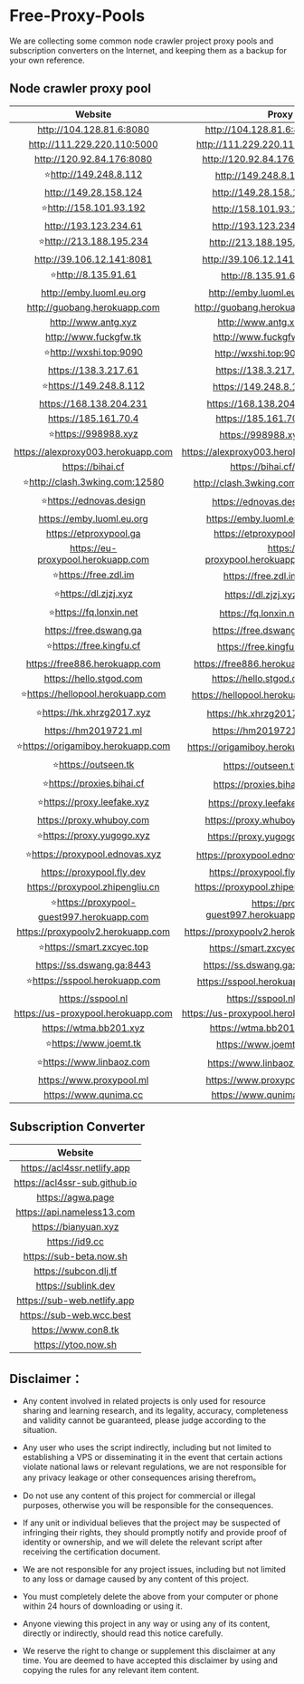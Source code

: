 # Free-Proxy-Pools

We are collecting some common node crawler project proxy pools and subscription converters on the Internet, and keeping them as a backup for your own reference.

## Node crawler proxy pool

| Website               | Proxy Pool              |
| :----------------: | :----------------: | 
| http://104.128.81.6:8080 | http://104.128.81.6:8080/clash/proxies |
| http://111.229.220.110:5000 | http://111.229.220.110:5000/clash/proxies |
| http://120.92.84.176:8080 | http://120.92.84.176:8080/clash/proxies |
| :star:http://149.248.8.112 | http://149.248.8.112/clash/proxies |
| http://149.28.158.124 | http://149.28.158.124/clash/proxies |
| :star:http://158.101.93.192 | http://158.101.93.192/clash/proxies |
| http://193.123.234.61 | http://193.123.234.61/clash/proxies |
| :star:http://213.188.195.234 | http://213.188.195.234/clash/proxies |
| http://39.106.12.141:8081 | http://39.106.12.141:8081/clash/proxies |
| :star:http://8.135.91.61 | http://8.135.91.61/clash/proxies |
| http://emby.luoml.eu.org | http://emby.luoml.eu.org/clash/proxies |
| http://guobang.herokuapp.com | http://guobang.herokuapp.com/clash/proxies |
| http://www.antg.xyz | http://www.antg.xyz/clash/proxies |
| http://www.fuckgfw.tk | http://www.fuckgfw.tk/clash/proxies |
| :star:http://wxshi.top:9090 | http://wxshi.top:9090/clash/proxies |
| https://138.3.217.61 | https://138.3.217.61/clash/proxies |
| :star:https://149.248.8.112 | https://149.248.8.112/clash/proxies |
| https://168.138.204.231 | https://168.138.204.231/clash/proxies |
| https://185.161.70.4 | https://185.161.70.4/clash/proxies |
| :star:https://998988.xyz | https://998988.xyz/clash/proxies |
| https://alexproxy003.herokuapp.com | https://alexproxy003.herokuapp.com/clash/proxies |
| https://bihai.cf | https://bihai.cf/clash/proxies |
| :star:http://clash.3wking.com:12580 | http://clash.3wking.com:12580/clash/proxies |
| :star:https://ednovas.design | https://ednovas.design/clash/proxies |
| https://emby.luoml.eu.org | https://emby.luoml.eu.org/clash/proxies |
| https://etproxypool.ga | https://etproxypool.ga/clash/proxies |
| https://eu-proxypool.herokuapp.com | https://eu-proxypool.herokuapp.com/clash/proxies |
| :star:https://free.zdl.im | https://free.zdl.im/clash/proxies |
| :star:https://dl.zjzj.xyz | https://dl.zjzj.xyz/clash/proxies |
| :star:https://fq.lonxin.net | https://fq.lonxin.net/clash/proxies |
| https://free.dswang.ga | https://free.dswang.ga/clash/proxies |
| :star:https://free.kingfu.cf | https://free.kingfu.cf/clash/proxies |
| https://free886.herokuapp.com | https://free886.herokuapp.com/clash/proxies |
| https://hello.stgod.com | https://hello.stgod.com/clash/proxies |
| :star:https://hellopool.herokuapp.com | https://hellopool.herokuapp.com/clash/proxies |
| :star:https://hk.xhrzg2017.xyz | https://hk.xhrzg2017.xyz/clash/proxies |
| https://hm2019721.ml | https://hm2019721.ml/clash/proxies |
| :star:https://origamiboy.herokuapp.com | https://origamiboy.herokuapp.com/clash/proxies |
| :star:https://outseen.tk | https://outseen.tk/clash/proxies |
| :star:https://proxies.bihai.cf | https://proxies.bihai.cf/clash/proxies |
| :star:https://proxy.leefake.xyz | https://proxy.leefake.xyz/clash/proxies |
| https://proxy.whuboy.com | https://proxy.whuboy.com/clash/proxies |
| :star:https://proxy.yugogo.xyz | https://proxy.yugogo.xyz/clash/proxies |
| :star:https://proxypool.ednovas.xyz | https://proxypool.ednovas.xyz/clash/proxies |
| https://proxypool.fly.dev | https://proxypool.fly.dev/clash/proxies |
| https://proxypool.zhipengliu.cn | https://proxypool.zhipengliu.cn/clash/proxies |
| :star:https://proxypool-guest997.herokuapp.com | https://proxypool-guest997.herokuapp.com/clash/proxies |
| https://proxypoolv2.herokuapp.com | https://proxypoolv2.herokuapp.com/clash/proxies |
| :star:https://smart.zxcyec.top | https://smart.zxcyec.top/clash/proxies |
| https://ss.dswang.ga:8443 | https://ss.dswang.ga:8443/clash/proxies |
| :star:https://sspool.herokuapp.com | https://sspool.herokuapp.com/clash/proxies |
| https://sspool.nl | https://sspool.nl/clash/proxies |
| https://us-proxypool.herokuapp.com | https://us-proxypool.herokuapp.com/clash/proxies |
| https://wtma.bb201.xyz | https://wtma.bb201.xyz/clash/proxies |
| :star:https://www.joemt.tk | https://www.joemt.tk/clash/proxies |
| :star:https://www.linbaoz.com | https://www.linbaoz.com/clash/proxies |
| https://www.proxypool.ml | https://www.proxypool.ml/clash/proxies |
| https://www.qunima.cc | https://www.qunima.cc/clash/proxies |


## Subscription Converter

| Website | 
| :----------------: | 
| https://acl4ssr.netlify.app  |
| https://acl4ssr-sub.github.io  |
| https://agwa.page  |
| https://api.nameless13.com  |
| https://bianyuan.xyz  |
| https://id9.cc  |
| https://sub-beta.now.sh  |
| https://subcon.dlj.tf  |
| https://sublink.dev  |
| https://sub-web.netlify.app  |
| https://sub-web.wcc.best  |
| https://www.con8.tk  |
| https://ytoo.now.sh  |


## Disclaimer：

* Any content involved in related projects is only used for resource sharing and learning research, and its legality, accuracy, completeness and validity cannot be guaranteed, please judge according to the situation.

* Any user who uses the script indirectly, including but not limited to establishing a VPS or disseminating it in the event that certain actions violate national laws or relevant regulations, we are not responsible for any privacy leakage or other consequences arising therefrom。

* Do not use any content of this project for commercial or illegal purposes, otherwise you will be responsible for the consequences.

* If any unit or individual believes that the project may be suspected of infringing their rights, they should promptly notify and provide proof of identity or ownership, and we will delete the relevant script after receiving the certification document.

* We are not responsible for any project issues, including but not limited to any loss or damage caused by any content of this project.

* You must completely delete the above from your computer or phone within 24 hours of downloading or using it.

* Anyone viewing this project in any way or using any of its content, directly or indirectly, should read this notice carefully.

* We reserve the right to change or supplement this disclaimer at any time. You are deemed to have accepted this disclaimer by using and copying the rules for any relevant item content.
